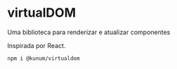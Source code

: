 # virtualDOM
Uma biblioteca para renderizar e atualizar componentes

Inspirada por React.

```
npm i @kunum/virtualdom
```